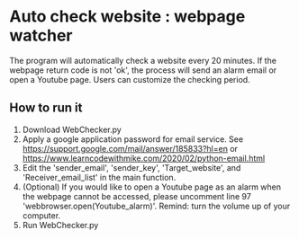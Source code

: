 # Auto check website : webpage watcher
The program will automatically check a website every 20 minutes. If the webpage return code is not 'ok', the process will send an alarm email or open a Youtube page. Users can customize the checking period.

## How to run it
1. Download WebChecker.py
2. Apply a google application password for email service. See https://support.google.com/mail/answer/185833?hl=en or https://www.learncodewithmike.com/2020/02/python-email.html
4. Edit the 'sender_email', 'sender_key', 'Target_website', and 'Receiver_email_list' in the main function.
5. (Optional) If you would like to open a Youtube page as an alarm when the webpage cannot be accessed, please uncomment line 97 'webbrowser.open(Youtube_alarm)'. Remind: turn the volume up of your computer.
6. Run WebChecker.py
